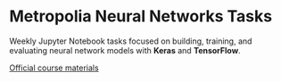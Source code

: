 # Metropolia Neural Networks Tasks

Weekly Jupyter Notebook tasks focused on building, training, and evaluating neural network models with **Keras** and **TensorFlow**.

[Official course materials](https://github.com/kopuj/neuralNetworks)

